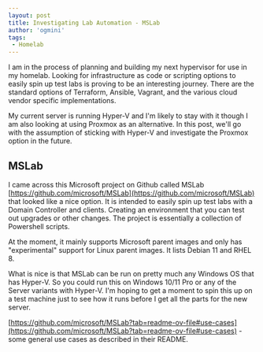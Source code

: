```yaml
---
layout: post
title: Investigating Lab Automation - MSLab
author: 'ogmini'
tags:
 - Homelab
---
```


I am in the process of planning and building my next hypervisor for use in my homelab. Looking for infrastructure as code or scripting options to easily spin up test labs is proving to be an interesting journey. There are the standard options of Terraform, Ansible, Vagrant, and the various cloud vendor specific implementations.

My current server is running Hyper-V and I'm likely to stay with it though I am also looking at using Proxmox as an alternative. In this post, we'll go with the assumption of sticking with Hyper-V and investigate the Proxmox option in the future.

## MSLab

I came across this Microsoft project on Github called MSLab [https://github.com/microsoft/MSLab](https://github.com/microsoft/MSLab) that looked like a nice option. It is intended to easily spin up test labs with a Domain Controller and clients. Creating an environment that you can test out upgrades or other changes. The project is essentially a collection of Powershell scripts.

At the moment, it mainly supports Microsoft parent images and only has "experimental" support for Linux parent images. It lists Debian 11 and RHEL 8.

What is nice is that MSLab can be run on pretty much any Windows OS that has Hyper-V. So you could run this on Windows 10/11 Pro or any of the Server variants with Hyper-V. I'm hoping to get a moment to spin this up on a test machine just to see how it runs before I get all the parts for the new server.

[https://github.com/microsoft/MSLab?tab=readme-ov-file#use-cases](https://github.com/microsoft/MSLab?tab=readme-ov-file#use-cases) - some general use cases as described in their README.
